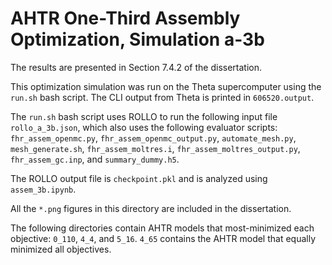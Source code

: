# AHTR One-Third Assembly Optimization, Simulation a-3b

The results are presented in Section 7.4.2 of the dissertation. 

This optimization simulation was run on the Theta supercomputer using the `run.sh` bash script. 
The CLI output from Theta is printed in `606520.output`. 

The `run.sh` bash script uses ROLLO to run the following input file `rollo_a_3b.json`, which also uses the following evaluator scripts:  `fhr_assem_openmc.py`, `fhr_assem_openmc_output.py`, `automate_mesh.py`, `mesh_generate.sh`, `fhr_assem_moltres.i`, `fhr_assem_moltres_output.py`, `fhr_assem_gc.inp`, and `summary_dummy.h5`.

The ROLLO output file is `checkpoint.pkl` and is analyzed using `assem_3b.ipynb`.

All the `*.png` figures in this directory are included in the dissertation.  

The following directories contain AHTR models that most-minimized each objective: 
`0_110`, `4_4`, and `5_16`. `4_65` contains the AHTR model that equally minimized all objectives. 